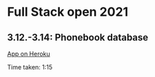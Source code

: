 # Full Stack open 2021

## 3.12.-3.14: Phonebook database

[App on Heroku](https://serene-falls-56324.herokuapp.com/)

Time taken: 1:15